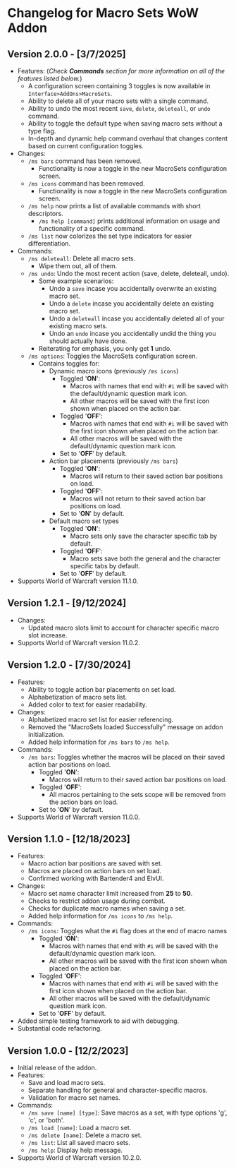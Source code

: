 # Changelog for Macro Sets WoW Addon

## Version 2.0.0 - [3/7/2025]

- Features: (*Check **Commands** section for more information on all of the features listed below.*)
  - A configuration screen containing 3 toggles is now available in `Interface>AddOns>MacroSets`.
  - Ability to delete all of your macro sets with a single command.
  - Ability to undo the most recent `save`, `delete`, `deleteall`, or `undo` command.
  - Ability to toggle the default type when saving macro sets without a type flag.
  - In-depth and dynamic help command overhaul that changes content based on current configuration toggles.
- Changes:
  - `/ms bars` command has been removed. 
    - Functionality is now a toggle in the new MacroSets configuration screen.
  - `/ms icons` command has been removed.
    - Functionality is now a toggle in the new MacroSets configuration screen.
  - `/ms help` now prints a list of available commands with short descriptors.
    - `/ms help [command]` prints additional information on usage and functionality of a specific command.
  - `/ms list` now colorizes the set type indicators for easier differentiation.
- Commands:
  - `/ms deleteall`: Delete all macro sets.
    - Wipe them out, all of them.
  - `/ms undo`: Undo the most recent action (save, delete, deleteall, undo).
    - Some example scenarios:
      - Undo a `save` incase you accidentally overwrite an existing macro set.
      - Undo a `delete` incase you accidentally delete an existing macro set.
      - Undo a `deleteall` incase you accidentally deleted all of your existing macro sets.
      - Undo an `undo` incase you accidentally undid the thing you should actually have done.
    - Reiterating for emphasis, you only get **1** undo.
  - `/ms options`: Toggles the MacroSets configuration screen.
    - Contains toggles for:
      - Dynamic macro icons (previously `/ms icons`)
        - Toggled '**ON**':
          - Macros with names that end with `#i` will be saved with the default/dynamic question mark icon.
          - All other macros will be saved with the first icon shown when placed on the action bar.
        - Toggled '**OFF**':
          - Macros with names that end with `#i` will be saved with the first icon shown when placed on the action bar.
          - All other macros will be saved with the default/dynamic question mark icon.
        - Set to '**OFF**' by default.
      - Action bar placements (previously `/ms bars`)
        - Toggled '**ON**':
          - Macros will return to their saved action bar positions on load.
        - Toggled '**OFF**':
          - Macros will not return to their saved action bar positions on load.
        - Set to '**ON**' by default.
      - Default macro set types
        - Toggled '**ON**':
          - Macro sets only save the character specific tab by default.
        - Toggled '**OFF**':
          - Macro sets save both the general and the character specific tabs by default.
        - Set to '**OFF**' by default.
- Supports World of Warcraft version 11.1.0.

## Version 1.2.1 - [9/12/2024]

- Changes:
  - Updated macro slots limit to account for character specific macro slot increase.
- Supports World of Warcraft version 11.0.2.

## Version 1.2.0 - [7/30/2024]

- Features:
  - Ability to toggle action bar placements on set load.
  - Alphabetization of macro sets list.
  - Added color to text for easier readability.
- Changes:
  - Alphabetized macro set list for easier referencing.
  - Removed the "MacroSets loaded Successfully" message on addon initialization.
  - Added help information for `/ms bars` to `/ms help`.
- Commands:
  - `/ms bars`: Toggles whether the macros will be placed on their saved action bar positions on load.
    - Toggled '**ON**':
      - Macros will return to their saved action bar positions on load.
    - Toggled '**OFF**':
      - All macros pertaining to the sets scope will be removed from the action bars on load.
    - Set to '**ON**' by default.
- Supports World of Warcraft version 11.0.0.

## Version 1.1.0 - [12/18/2023]

- Features:
  - Macro action bar positions are saved with set.
  - Macros are placed on action bars on set load.
  - Confirmed working with Bartender4 and ElvUI.
- Changes:
  - Macro set name character limit increased from **25** to **50**.
  - Checks to restrict addon usage during combat.
  - Checks for duplicate macro names when saving a set.
  - Added help information for `/ms icons` to `/ms help`.
- Commands:
  - `/ms icons`: Toggles what the `#i` flag does at the end of macro names
    - Toggled '**ON**':
      - Macros with names that end with `#i` will be saved with the default/dynamic question mark icon.
      - All other macros will be saved with the first icon shown when placed on the action bar.
    - Toggled '**OFF**':
      - Macros with names that end with `#i` will be saved with the first icon shown when placed on the action bar.
      - All other macros will be saved with the default/dynamic question mark icon.
    - Set to '**OFF**' by default.
- Added simple testing framework to aid with debugging.
- Substantial code refactoring.

## Version 1.0.0 - [12/2/2023]

- Initial release of the addon.
- Features:
  - Save and load macro sets.
  - Separate handling for general and character-specific macros.
  - Validation for macro set names.
- Commands:
  - `/ms save [name] [type]`: Save macros as a set, with type options 'g', 'c', or 'both'.
  - `/ms load [name]`: Load a macro set.
  - `/ms delete [name]`: Delete a macro set.
  - `/ms list`: List all saved macro sets.
  - `/ms help`: Display help message.
- Supports World of Warcraft version 10.2.0.

